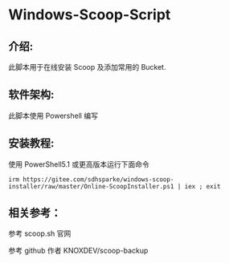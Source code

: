 # Windows-Scoop-Script

## 介绍:

此脚本用于在线安装 Scoop 及添加常用的 Bucket.

## 软件架构:

此脚本使用 Powershell 编写

## 安装教程:

使用 PowerShell5.1 或更高版本运行下面命令

```
irm https://gitee.com/sdhsparke/windows-scoop-installer/raw/master/Online-ScoopInstaller.ps1 | iex ; exit
```

## 相关参考：

参考 scoop.sh 官网

参考 github 作者 KNOXDEV/scoop-backup
